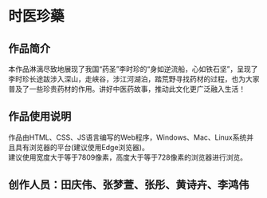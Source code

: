 # 时医珍藥

## 作品简介
本作品淋漓尽致地展现了我国“药圣”李时珍的“身如逆流船，心如铁石坚”，呈现了李时珍长途跋涉入深山，走峡谷，涉江河湖泊，踏荒野寻找药材的过程，也为大家普及了一些珍贵药材的作用。讲好中医药故事，推动此文化更广泛融入生活！

## 作品使用说明
作品由HTML、CSS、JS语言编写的Web程序，Windows、Mac、Linux系统并且具有浏览器的平台(建议使用Edge浏览器)。  
建议使用宽度大于等于7809像素，高度大于等于728像素的浏览器进行浏览。

## 创作人员：田庆伟、张梦萱、张彤、黄诗卉、李鸿伟
